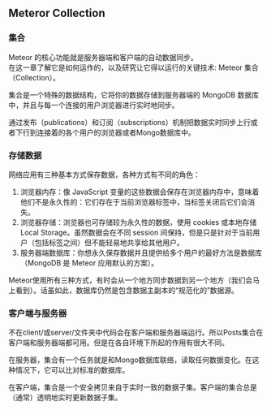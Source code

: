 ## Meteror Collection

### 集合

Meteor 的核心功能就是服务器端和客户端的自动数据同步。    
在这一章了解它是如何运作的，以及研究让它得以运行的关键技术: Meteor 集合（Collection）。

集合是一个特殊的数据结构，它将你的数据存储到服务器端的 MongoDB 数据库中，并且与每一个连接的用户浏览器进行实时地同步。 
    
通过发布（publications）和订阅（subscriptions）机制把数据实时同步上行或者下行到连接着的各个用户的浏览器或者Mongo数据库中。


### 存储数据

网络应用有三种基本方式保存数据，各种方式有不同的角色：
1. 浏览器内存：像 JavaScript 变量的这些数据会保存在浏览器内存中，意味着他们不是永久性的：它们存在于当前浏览器标签中，当标签关闭后它们会消失。
2. 浏览器存储：浏览器也可存储较为永久性的数据，使用 cookies 或本地存储 Local Storage。虽然数据会在不同 session 间保持，但是只是针对于当前用户（包括标签之间）但不能轻易地共享给其他用户。
3. 服务器端数据库：你想永久保存数据并且提供给多个用户的最好方法是数据库（MongoDB 是 Meteor 应用默认的方案）。

Meteor使用所有三种方式，有时会从一个地方同步数据到另一个地方（我们会马上看到）。话虽如此，数据库仍然是包含数据主副本的“规范化的”数据源。


### 客户端与服务器

不在client/或server/文件夹中代码会在客户端和服务器端运行。所以Posts集合在客户端和服务器端都可用。但是在各自环境下所起的作用有很大不同。  

在服务器，集合有一个任务就是和Mongo数据库联络，读取任何数据变化。在这种情况下，它可以比对标准的数据库。  

在客户端，集合是一个安全拷贝来自于实时一致的数据子集。客户端的集合总是（通常）透明地实时更新数据子集。  










